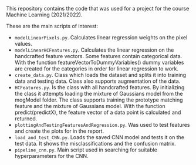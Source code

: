 This repository contains the code that was used for a project for the course Machine Learning (2021/2022).

These are the main scripts of interest:
- ```modelLinearPixels.py```. Calculates linear regression weights on the pixel values.
- ```modelLinearHCFeatures.py```. Calculates the linear regression on the handcrafted feature vectors. Some features contain categorical data. With the function featureVectorToDummyVariables() dummy variables are created for the categories in order for linear regression to work.
- ```create_data.py```. Class which loads the dataset and splits it into training data and testing data. Class also supports augmentation of the data.
- ```HCFeatures.py```. Is the class with all handcrafted features.  By initializing the class it attempts loading the mixture of Gaussians model from the mogModel folder. The class supports training the prototype matching feature and the mixture of Gaussians model. With the function predict(predictX), the feature vector of a data point is calculated and returned.
- ```plottingAndTestingFeaturesAndRegression.py```. Was used to test features and create the plots for in the report.
- ```load_and_test_CNN.py```. Loads the saved CNN model and tests it on the test data. It shows the misclassifications and the confusion matrix.
- ```pipeline_cnn.py```. Main script used in searching for suitable hyperparameters for the CNN.